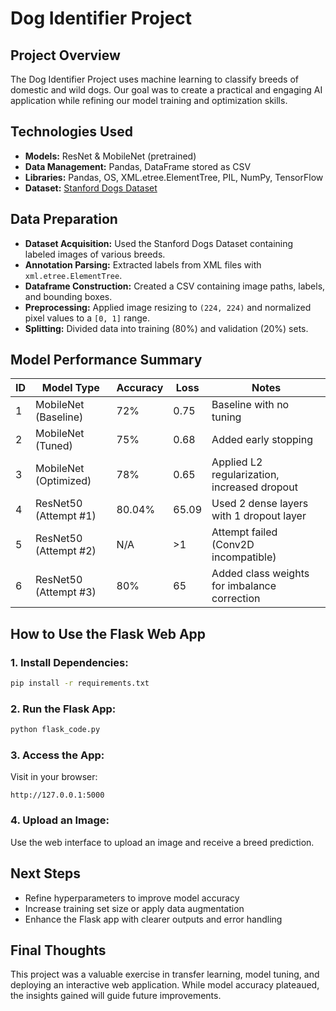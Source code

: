 # **Dog Identifier Project**

## **Project Overview**
The Dog Identifier Project uses machine learning to classify breeds of domestic and wild dogs. Our goal was to create a practical and engaging AI application while refining our model training and optimization skills.

## **Technologies Used**
- **Models:** ResNet & MobileNet (pretrained)
- **Data Management:** Pandas, DataFrame stored as CSV
- **Libraries:** Pandas, OS, XML.etree.ElementTree, PIL, NumPy, TensorFlow
- **Dataset:** [Stanford Dogs Dataset](http://vision.stanford.edu/aditya86/ImageNetDogs/)

## **Data Preparation**
- **Dataset Acquisition:** Used the Stanford Dogs Dataset containing labeled images of various breeds.
- **Annotation Parsing:** Extracted labels from XML files with `xml.etree.ElementTree`.
- **Dataframe Construction:** Created a CSV containing image paths, labels, and bounding boxes.
- **Preprocessing:** Applied image resizing to `(224, 224)` and normalized pixel values to a `[0, 1]` range.
- **Splitting:** Divided data into training (80%) and validation (20%) sets.

## **Model Performance Summary**
| ID | Model Type            | Accuracy | Loss   | Notes                                          |
|----|-----------------------|----------|------- |------------------------------------------------|
| 1  | MobileNet (Baseline)  | 72%      | 0.75   | Baseline with no tuning                        |
| 2  | MobileNet (Tuned)     | 75%      | 0.68   | Added early stopping                          |
| 3  | MobileNet (Optimized) | 78%      | 0.65   | Applied L2 regularization, increased dropout  |
| 4  | ResNet50 (Attempt #1) | 80.04%   | 65.09  | Used 2 dense layers with 1 dropout layer      |
| 5  | ResNet50 (Attempt #2) | N/A      | >1     | Attempt failed (Conv2D incompatible)          |
| 6  | ResNet50 (Attempt #3) | 80%      | 65     | Added class weights for imbalance correction  |

## **How to Use the Flask Web App**
### **1. Install Dependencies:**
```sh
pip install -r requirements.txt
```
### **2. Run the Flask App:**
```sh
python flask_code.py
```
### **3. Access the App:**
Visit in your browser:
```
http://127.0.0.1:5000
```
### **4. Upload an Image:**
Use the web interface to upload an image and receive a breed prediction.

## **Next Steps**
- Refine hyperparameters to improve model accuracy
- Increase training set size or apply data augmentation
- Enhance the Flask app with clearer outputs and error handling

## **Final Thoughts**
This project was a valuable exercise in transfer learning, model tuning, and deploying an interactive web application. While model accuracy plateaued, the insights gained will guide future improvements.

